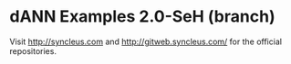 # dANN Examples 2.0-SeH (branch)

Visit http://syncleus.com and http://gitweb.syncleus.com/ for the official repositories.

